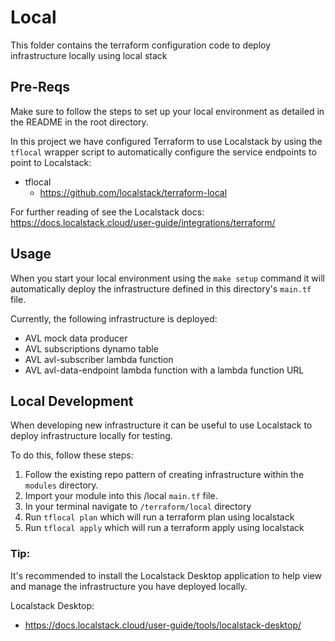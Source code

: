 # Local

This folder contains the terraform configuration code to deploy infrastructure locally using local stack

## Pre-Reqs

Make sure to follow the steps to set up your local environment as detailed in the README in the root directory.

In this project we have configured Terraform to use Localstack by using the `tflocal` wrapper script to automatically
configure the service endpoints to point to Localstack:

- tflocal
    - https://github.com/localstack/terraform-local

For further reading of see the Localstack docs: https://docs.localstack.cloud/user-guide/integrations/terraform/

## Usage

When you start your local environment using the `make setup` command it will automatically deploy the infrastructure
defined in this directory's `main.tf` file.

Currently, the following infrastructure is deployed:

- AVL mock data producer
- AVL subscriptions dynamo table
- AVL avl-subscriber lambda function
- AVL avl-data-endpoint lambda function with a lambda function URL

## Local Development

When developing new infrastructure it can be useful to use Localstack to deploy infrastructure locally for testing.

To do this, follow these steps:

1. Follow the existing repo pattern of creating infrastructure within the `modules` directory.
2. Import your module into this /local `main.tf` file.
3. In your terminal navigate to `/terraform/local` directory
4. Run `tflocal plan` which will run a terraform plan using localstack
5. Run `tflocal apply` which will run a terraform apply using localstack

### Tip:

It's recommended to install the Localstack Desktop application to help view and manage the infrastructure you have
deployed locally.

Localstack Desktop:

- https://docs.localstack.cloud/user-guide/tools/localstack-desktop/


